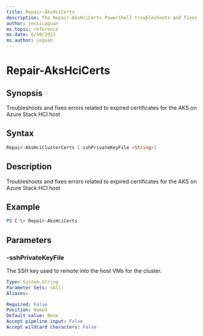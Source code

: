 ```yaml
---
title: Repair-AksHciCerts
description: The Repair-AksHciCerts PowerShell troubleshoots and fixes errors related to expired certificates for the AKS on Azure Stack HCI host
author: jessicaguan
ms.topic: reference
ms.date: 6/30/2021
ms.author: jeguan
---
```


# Repair-AksHciCerts

## Synopsis
Troubleshoots and fixes errors related to expired certificates for the AKS on Azure Stack HCI host

## Syntax

```powershell
Repair-AksHciClusterCerts [-sshPrivateKeyFile <String>] 
```

## Description
Troubleshoots and fixes errors related to expired certificates for the AKS on Azure Stack HCI host

## Example

```powershell
PS C:\> Repair-AksHciCerts
```

## Parameters

### -sshPrivateKeyFile
The SSH key used to remote into the host VMs for the cluster.

```yaml
Type: System.String
Parameter Sets: (All)
Aliases:

Required: False
Position: Named
Default value: None
Accept pipeline input: False
Accept wildcard characters: False
```